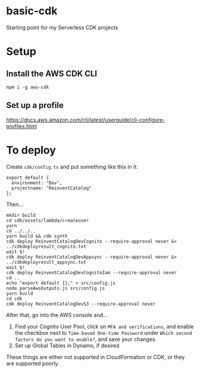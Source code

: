 # basic-cdk

Starting point for my Serverless CDK projects

# Setup

## Install the AWS CDK CLI

```
npm i -g aws-cdk
```

## Set up a profile

https://docs.aws.amazon.com/cli/latest/userguide/cli-configure-profiles.html

# To deploy

Create `cdk/config.ts` and put something like this in it:

```
export default {
  environment: "Dev",
  projectname: "ReinventCatalog"
};
```

Then...

```
mkdir build
cd cdk/assets/lambda/createuser
yarn
cd ../../..
yarn build && cdk synth
cdk deploy ReinventCatalogDevCognito --require-approval never &> ../cdkdeployresult_cognito.txt
wait $!
cdk deploy ReinventCatalogDevAppsync --require-approval never &> ../cdkdeployresult_appsync.txt
wait $!
cdk deploy ReinventCatalogDevCognitoIam --require-approval never
cd ..
echo "export default {};" > src/config.js
node parseAwsOutputs.js src/config.js
yarn build
cd cdk
cdk deploy ReinventCatalogDevS3 --require-approval never
```

After that, go into the AWS console and...

1. Find your Cognito User Pool, click on `MFA and verifications`, and enable the checkbox next to `Time-based One-time Password` under `Which second factors do you want to enable?`, and save your changes.
1. Set up Global Tables in Dynamo, if desired

These things are either not supported in CloudFormation or CDK, or they are supported poorly.
